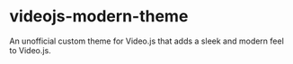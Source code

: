 # videojs-modern-theme
An unofficial custom theme for Video.js that adds a sleek and modern feel to Video.js.
